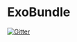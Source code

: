 # ExoBundle

[![Gitter](https://badges.gitter.im/Join%20Chat.svg)](https://gitter.im/UJM-dev/ExoBundle?utm_source=badge&utm_medium=badge&utm_campaign=pr-badge)
